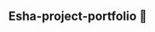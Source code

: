 ## Esha-project-portfolio 👋

<!--
**eshafarooq22/eshafarooq22** is a ✨ _special_ ✨ repository because its `README.md` (this file) appears on your GitHub profile.


